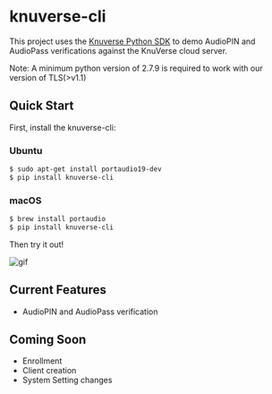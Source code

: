 # knuverse-cli

This project uses the [Knuverse Python SDK](https://github.com/KnuVerse/knuverse-sdk-python) to demo AudioPIN and AudioPass verifications against the KnuVerse cloud server.

Note: A minimum python version of 2.7.9 is required to work with our version of TLS(>v1.1)

## Quick Start

First, install the knuverse-cli:

### Ubuntu
```sh
$ sudo apt-get install portaudio19-dev
$ pip install knuverse-cli
```

### macOS
```sh
$ brew install portaudio
$ pip install knuverse-cli
```

Then try it out!

![gif](https://i.imgur.com/dxlTCF3.gif)

## Current Features

* AudioPIN and AudioPass verification

## Coming Soon

* Enrollment
* Client creation
* System Setting changes
